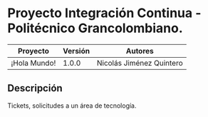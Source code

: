 # Proyecto Integración Continua - Politécnico Grancolombiano.

| **Proyecto** | **Versión**  |  **Autores**  |
|--------------|--------------|-------------|
|¡Hola Mundo!    |1.0.0         |Nicolás Jiménez Quintero|

## Descripción
Tickets, solicitudes a un área de tecnología.

